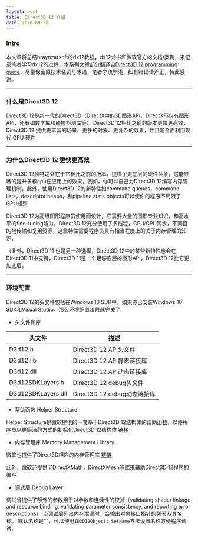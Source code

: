 ```yaml
---
layout: post
title: Direct3D 12 介绍
date: 2020-09-28
---
```



### Intro
本文章将总结braynzarsoft的dx12教程，dx12龙书和微软官方的文档/案例，来记录笔者学习dx12的过程，本系列文章部分翻译自[Direct3D 12 programming guide](https://docs.microsoft.com/en-us/windows/win32/direct3d12/directx-12-programming-guide)，尽量保留原技术名词与术语，笔者才疏学浅，如有错误请斧正，特此感谢。
<!-- dx12龙书译本晦涩难懂，各种名词的解释，渲染流程讲很混乱，书中的代码写的跨度也很大，不太好理解， -->

---

### 什么是Direct3D 12

Direct3D 12是新一代的Direct3D（DirectX中的3D图形API，DirectX不仅有图形API，还有如数学库和碰撞检测库等）
Direct3D 12相比之前的版本更快更高效，Direct3D 12 提供更丰富的场景、更多的对象、更复杂的效果，并且能全面利用现代 GPU 硬件

---

### 为什么Direct3D 12 更快更高效

Direct3D 12独特之处在于它相比之前的版本，提供了更底层的硬件抽象，这能显著的提升多核cpu在应用上的效果，例如，你可以自己为Direct3D 12编写内存管理机制，此外，使用Direct3D 12的新特性如command queues，command lists，descriptor heaps，和pipeline state objects可以使你的程序不局限于GPU瓶颈

Direct3D 12为高级图形程序员使用而设计，它需要大量的图形专业知识，和高水平的fine-tuning能力，Direct3D 12充分使用了多线程，GPU/CPU同步，不同目的地传输和复用资源，这些特性需要程序员具有相当程度上的关于内存管理的知识。

（此外，Direct3D 11 也是另一种选择，Direct3D 12中的某些新特性也会在Direct3D 11中支持，Direct3D 11是一个足够底层的图形API，Direct3D 12比它更加底层。

---

### 环境配置

Direct3D 12的头文件包括在Windows 10 SDK中，如果你已安装Windows 10 SDK和Visual Studio，那么环境配置阶段就完成了

- 头文件和库

| 头文件             | 描述                        |
| ------------------ | --------------------------- |
| D3d12.h            | Direct3D 12 API头文件       |
| D3d12.lib          | Direct3D 12 API静态链接库   |
| D3d12.dll          | Direct3D 12 API动态链接库   |
| D3d12SDKLayers.h   | Direct3D 12 debug头文件     |
| D3d12SDKLayers.dll | Direct3D 12 debug动态链接库 |

- 帮助函数 Helper Structure
  
Helper Structure是微软提供的一套基于Direct3D 12结构体的帮助函数，以便程序员以更简洁的方式的初始化Direct3D 12结构体 [链接](https://github.com/Microsoft/DirectX-Graphics-Samples/tree/master/Libraries/D3DX12)

- 内存管理库 Memory Management Library

微软也提供了Direct3D相应的内存管理库
[链接](https://github.com/microsoft/DirectX-Graphics-Samples/tree/master/Libraries/D3DX12Residency)

此外，微软还提供了DirectXMath，DirectXMesh等库来辅助Direct3D 12程序的编写

-  调式层  Debug Layer

调试曾提供了额外的参数用于对参数和连续性的校验（validating shader linkage and resource binding, validating parameter consistency, and reporting error descriptions）
当调试层列出内存泄漏时，会输出对象接口指针的列表及其名称。 默认名称是"<unnamed>"，可以使用`ID3D12Object::SetName`方法设置名称方便程序调试。